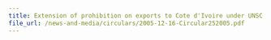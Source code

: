 ```yaml
---
title: Extension of prohibition on exports to Cote d'Ivoire under UNSC Resolution 1643 (2005)
file_url: /news-and-media/circulars/2005-12-16-Circular252005.pdf
---
```

